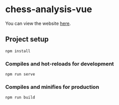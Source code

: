 # chess-analysis-vue

You can view the website [here](https://cgbur.github.io/chess-analysis-vue/).

## Project setup
```
npm install
```

### Compiles and hot-reloads for development
```
npm run serve
```

### Compiles and minifies for production
```
npm run build
```
